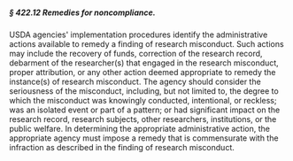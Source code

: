 ##### § 422.12 Remedies for noncompliance. #####

USDA agencies' implementation procedures identify the administrative actions available to remedy a finding of research misconduct. Such actions may include the recovery of funds, correction of the research record, debarment of the researcher(s) that engaged in the research misconduct, proper attribution, or any other action deemed appropriate to remedy the instance(s) of research misconduct. The agency should consider the seriousness of the misconduct, including, but not limited to, the degree to which the misconduct was knowingly conducted, intentional, or reckless; was an isolated event or part of a pattern; or had significant impact on the research record, research subjects, other researchers, institutions, or the public welfare. In determining the appropriate administrative action, the appropriate agency must impose a remedy that is commensurate with the infraction as described in the finding of research misconduct.